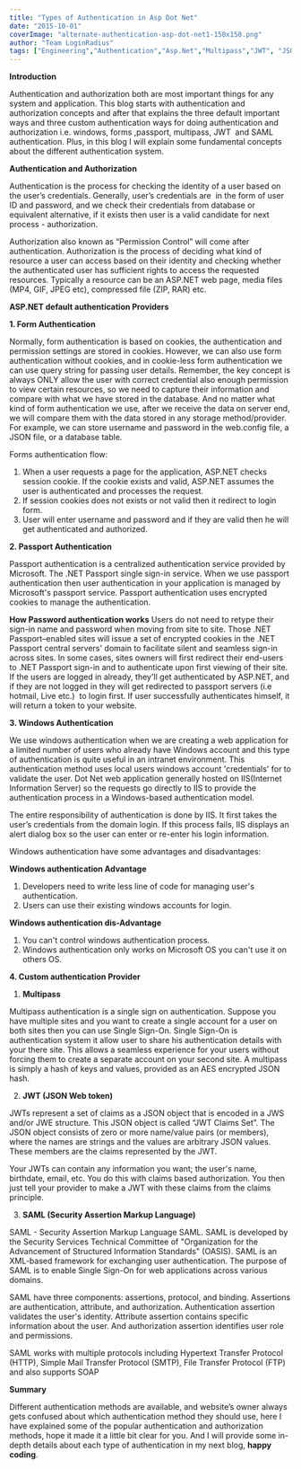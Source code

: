 ```yaml
---
title: "Types of Authentication in Asp Dot Net"
date: "2015-10-01"
coverImage: "alternate-authentication-asp-dot-net1-150x150.png"
author: "Team LoginRadius"
tags: ["Engineering","Authentication","Asp.Net","Multipass","JWT", "JSON Web Token"]
---
```


**Introduction**

Authentication and authorization both are most important things for any system and application. This blog starts with authentication and authorization concepts and after that explains the three default important ways and three custom authentication ways for doing authentication and authorization i.e. windows, forms ,passport, multipass, JWT  and SAML authentication. Plus, in this blog I will explain some fundamental concepts about the different authentication system.

**Authentication and Authorization**

Authentication is the process for checking the identity of a user based on the user’s credentials. Generally, user’s credentials are  in the form of user ID and password, and we check their credentials from database or equivalent alternative, if it exists then user is a valid candidate for next process - authorization.

Authorization also known as “Permission Control” will come after authentication. Authorization is the process of deciding what kind of resource a user can access based on their identity and checking whether the authenticated user has sufficient rights to access the requested resources. Typically a resource can be an ASP.NET web page, media files (MP4, GIF, JPEG etc), compressed file (ZIP, RAR) etc.

**ASP.NET default authentication Providers**

**1\. Form Authentication**

Normally, form authentication is based on cookies, the authentication and permission settings are stored in cookies. However, we can also use form authentication without cookies, and in cookie-less form authentication we can use query string for passing user details. Remember, the key concept is always ONLY allow the user with correct credential also enough permission to view certain resources, so we need to capture their information and compare with what we have stored in the database. And no matter what kind of form authentication we use, after we receive the data on server end, we will compare them with the data stored in any storage method/provider. For example, we can store username and password in the web.config file, a JSON file, or a database table.

Forms authentication flow:

1. When a user requests a page for the application, ASP.NET checks session cookie. If the cookie exists and valid, ASP.NET assumes the user is authenticated and processes the request.
2. If session cookies does not exists or not valid then it redirect to login form.
3. User will enter username and password and if they are valid then he will get authenticated and authorized.

 **2\. Passport Authentication**

Passport authentication is a centralized authentication service provided by Microsoft. The .NET Passport single sign-in service. When we use passport authentication then user authentication in your application is managed by Microsoft's passport service. Passport authentication uses encrypted cookies to manage the authentication.

**How Password authentication works** Users do not need to retype their sign-in name and password when moving from site to site. Those .NET Passport–enabled sites will issue a set of encrypted cookies in the .NET Passport central servers' domain to facilitate silent and seamless sign-in across sites. In some cases, sites owners will first redirect their end-users to .NET Passport sign-in and to authenticate upon first viewing of their site. If the users are logged in already, they'll get authenticated by ASP.NET, and if they are not logged in they will get redirected to passport servers (i.e hotmail, Live etc.)  to login first. If user successfully authenticates himself, it will return a token to your website.

**3\. Windows Authentication**

We use windows authentication when we are creating a web application for a limited number of users who already have Windows account and this type of authentication is quite useful in an intranet environment. This authentication method uses local users windows account 'credentials' for to validate the user. Dot Net web application generally hosted on IIS(Internet Information Server) so the requests go directly to IIS to provide the authentication process in a Windows-based authentication model.

The entire responsibility of authentication is done by IIS. It first takes the user’s credentials from the domain login. If this process fails, IIS displays an alert dialog box so the user can enter or re-enter his login information.

Windows authentication have some advantages and disadvantages:

**Windows authentication Advantage**

1. Developers need to write less line of code for managing user's authentication.
2. Users can use their existing windows accounts for login.

**Windows authentication dis-Advantage**

1. You can't control windows authentication process.
2. Windows authentication only works on Microsoft OS you can't use it on others OS.

 **4\. Custom authentication Provider**

1. **Multipass**

Multipass authentication is a single sign on authentication. Suppose you have multiple sites and you want to create a single account for a user on both sites then you can use Single Sign-On. Single Sign-On is authentication system it allow user to share his authentication details with your there site. This allows a seamless experience for your users without forcing them to create a separate account on your second site. A multipass is simply a hash of keys and values, provided as an AES encrypted JSON hash.

2. **JWT (JSON Web token)**

JWTs represent a set of claims as a JSON object that is encoded in a JWS and/or JWE structure. This JSON object is called “JWT Claims Set”. The JSON object consists of zero or more name/value pairs (or members), where the names are strings and the values are arbitrary JSON values. These members are the claims represented by the JWT.

Your JWTs can contain any information you want; the user's name, birthdate, email, etc. You do this with claims based authorization. You then just tell your provider to make a JWT with these claims from the claims principle.

3. **SAML (Security Assertion Markup Language)**

SAML - Security Assertion Markup Language SAML. SAML is developed by the Security Services Technical Committee of "Organization for the Advancement of Structured Information Standards" (OASIS). SAML is an XML-based framework for exchanging user authentication. The purpose of SAML is to enable Single Sign-On for web applications across various domains.

SAML have three components: assertions, protocol, and binding. Assertions are authentication, attribute, and authorization. Authentication assertion validates the user's identity. Attribute assertion contains specific information about the user. And authorization assertion identifies user role and permissions.

SAML works with multiple protocols including Hypertext Transfer Protocol (HTTP), Simple Mail Transfer Protocol (SMTP), File Transfer Protocol (FTP) and also supports SOAP

**Summary**

Different authentication methods are available, and website’s owner always gets confused about which authentication method they should use, here I have explained some of the popular authentication and authorization methods, hope it made it a little bit clear for you. And I will provide some in-depth details about each type of authentication in my next blog, **happy coding**.
